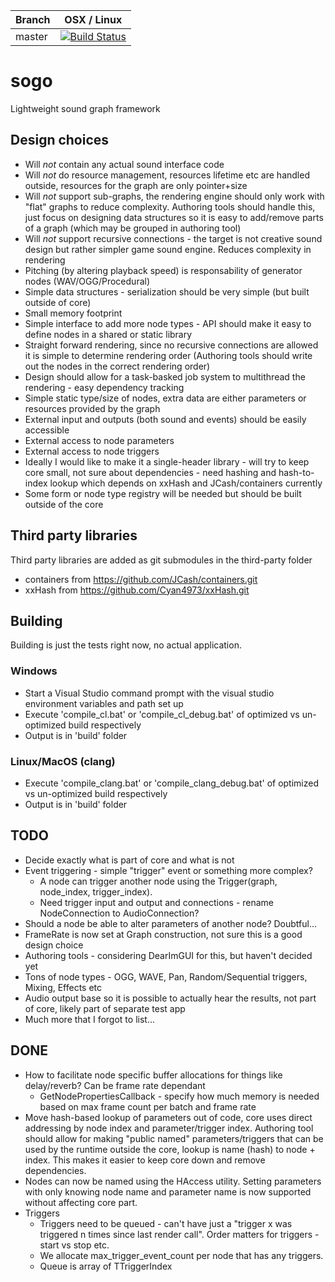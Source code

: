 |Branch      | OSX / Linux |
|------------|-------------|
|master      | [![Build Status](https://travis-ci.org/DanEngelbrecht/sogo.svg?branch=master)](https://travis-ci.org/DanEngelbrecht/sogo?branch=master) |

# sogo
Lightweight sound graph framework

## Design choices

* Will *not* contain any actual sound interface code
* Will *not* do resource management, resources lifetime etc are handled outside, resources for the graph are only pointer+size
* Will *not* support sub-graphs, the rendering engine should only work with "flat" graphs to reduce complexity. Authoring tools should handle this, just focus on designing data structures so it is easy to add/remove parts of a graph (which may be grouped in authoring tool)
* Will *not* support recursive connections - the target is not creative sound design but rather simpler game sound engine. Reduces complexity in rendering
* Pitching (by altering playback speed) is responsability of generator nodes (WAV/OGG/Procedural)
* Simple data structures - serialization should be very simple (but built outside of core)
* Small memory footprint
* Simple interface to add more node types - API should make it easy to define nodes in a shared or static library
* Straight forward rendering, since no recursive connections are allowed it is simple to determine rendering order (Authoring tools should write out the nodes in the correct rendering order)
* Design should allow for a task-basked job system to multithread the rendering - easy dependency tracking
* Simple static type/size of nodes, extra data are either parameters or resources provided by the graph
* External input and outputs (both sound and events) should be easily accessible
* External access to node parameters
* External access to node triggers
* Ideally I would like to make it a single-header library - will try to keep core small, not sure about dependencies - need hashing and hash-to-index lookup which depends on xxHash and JCash/containers currently
* Some form or node type registry will be needed but should be built outside of the core

## Third party libraries

Third party libraries are added as git submodules in the third-party folder

* containers from https://github.com/JCash/containers.git
* xxHash from https://github.com/Cyan4973/xxHash.git

## Building

Building is just the tests right now, no actual application.

### Windows

* Start a Visual Studio command prompt with the visual studio environment variables and path set up
* Execute 'compile_cl.bat' or 'compile_cl_debug.bat' of optimized vs un-optimized build respectively
* Output is in 'build' folder

### Linux/MacOS (clang)

* Execute 'compile_clang.bat' or 'compile_clang_debug.bat' of optimized vs un-optimized build respectively
* Output is in 'build' folder

## TODO

* Decide exactly what is part of core and what is not
* Event triggering - simple "trigger" event or something more complex?
  * A node can trigger another node using the Trigger(graph, node_index, trigger_index).
  * Need trigger input and output and connections - rename NodeConnection to AudioConnection?
* Should a node be able to alter parameters of another node? Doubtful...
* FrameRate is now set at Graph construction, not sure this is a good design choice
* Authoring tools - considering DearImGUI for this, but haven't decided yet
* Tons of node types - OGG, WAVE, Pan, Random/Sequential triggers, Mixing, Effects etc
* Audio output base so it is possible to actually hear the results, not part of core, likely part of separate test app
* Much more that I forgot to list...

## DONE
* How to facilitate node specific buffer allocations for things like delay/reverb? Can be frame rate dependant
  * GetNodePropertiesCallback - specify how much memory is needed based on max frame count per batch and frame rate
* Move hash-based lookup of parameters out of code, core uses direct addressing by node index and parameter/trigger index. Authoring tool should allow for making "public named" parameters/triggers that can be used by the runtime outside the core, lookup is name (hash) to node + index.
This makes it easier to keep core down and remove dependencies.
* Nodes can now be named using the HAccess utility. Setting parameters with only knowing node name and parameter name is now supported without affecting core part.
* Triggers
  * Triggers need to be queued - can't have just a "trigger x was triggered n times since last render call". Order matters for triggers - start vs stop etc.
  * We allocate max_trigger_event_count per node that has any triggers.
  * Queue is array of TTriggerIndex
